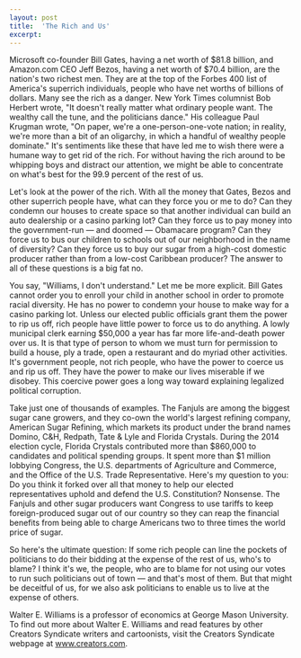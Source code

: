 ```yaml
---
layout: post
title:  'The Rich and Us'
excerpt:
---
```




Microsoft co-founder Bill Gates, having a net worth of $81.8 billion, and Amazon.com CEO Jeff Bezos, having a net worth of $70.4 billion, are the nation's two richest men. They are at the top of the Forbes 400 list of America's superrich individuals, people who have net worths of billions of dollars. Many see the rich as a danger. New York Times columnist Bob Herbert wrote, "It doesn't really matter what ordinary people want. The wealthy call the tune, and the politicians dance." His colleague Paul Krugman wrote, "On paper, we're a one-person-one-vote nation; in reality, we're more than a bit of an oligarchy, in which a handful of wealthy people dominate." It's sentiments like these that have led me to wish there were a humane way to get rid of the rich. For without having the rich around to be whipping boys and distract our attention, we might be able to concentrate on what's best for the 99.9 percent of the rest of us.

Let's look at the power of the rich. With all the money that Gates, Bezos and other superrich people have, what can they force you or me to do? Can they condemn our houses to create space so that another individual can build an auto dealership or a casino parking lot? Can they force us to pay money into the government-run — and doomed — Obamacare program? Can they force us to bus our children to schools out of our neighborhood in the name of diversity? Can they force us to buy our sugar from a high-cost domestic producer rather than from a low-cost Caribbean producer? The answer to all of these questions is a big fat no.

You say, "Williams, I don't understand." Let me be more explicit. Bill Gates cannot order you to enroll your child in another school in order to promote racial diversity. He has no power to condemn your house to make way for a casino parking lot. Unless our elected public officials grant them the power to rip us off, rich people have little power to force us to do anything. A lowly municipal clerk earning $50,000 a year has far more life-and-death power over us. It is that type of person to whom we must turn for permission to build a house, ply a trade, open a restaurant and do myriad other activities. It's government people, not rich people, who have the power to coerce us and rip us off. They have the power to make our lives miserable if we disobey. This coercive power goes a long way toward explaining legalized political corruption.

Take just one of thousands of examples. The Fanjuls are among the biggest sugar cane growers, and they co-own the world's largest refining company, American Sugar Refining, which markets its product under the brand names Domino, C&H, Redpath, Tate & Lyle and Florida Crystals. During the 2014 election cycle, Florida Crystals contributed more than $860,000 to candidates and political spending groups. It spent more than $1 million lobbying Congress, the U.S. departments of Agriculture and Commerce, and the Office of the U.S. Trade Representative. Here's my question to you: Do you think it forked over all that money to help our elected representatives uphold and defend the U.S. Constitution? Nonsense. The Fanjuls and other sugar producers want Congress to use tariffs to keep foreign-produced sugar out of our country so they can reap the financial benefits from being able to charge Americans two to three times the world price of sugar.

So here's the ultimate question: If some rich people can line the pockets of politicians to do their bidding at the expense of the rest of us, who's to blame? I think it's we, the people, who are to blame for not using our votes to run such politicians out of town — and that's most of them. But that might be deceitful of us, for we also ask politicians to enable us to live at the expense of others.

Walter E. Williams is a professor of economics at George Mason University. To find out more about Walter E. Williams and read features by other Creators Syndicate writers and cartoonists, visit the Creators Syndicate webpage at www.creators.com.
